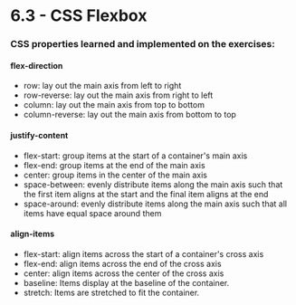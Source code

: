 # 6.3 - CSS Flexbox

### CSS properties learned and implemented on the exercises:

#### flex-direction

- row: lay out the main axis from left to right
- row-reverse: lay out the main axis from right to left
- column: lay out the main axis from top to bottom
- column-reverse: lay out the main axis from bottom to top

#### justify-content

- flex-start: group items at the start of a container's main axis
- flex-end: group items at the end of the main axis
- center: group items in the center of the main axis
- space-between: evenly distribute items along the main axis such that the first item aligns at the start and the final item aligns at the end
- space-around: evenly distribute items along the main axis such that all items have equal space around them

#### align-items

- flex-start: align items across the start of a container's cross axis
- flex-end: align items across the end of the cross axis
- center: align items across the center of the cross axis
- baseline: Items display at the baseline of the container.
- stretch: Items are stretched to fit the container.